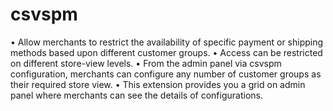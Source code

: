 # csvspm
• Allow merchants to restrict the availability of specific payment or shipping methods based upon different customer groups. • Access can be restricted on different store-view levels. • From the admin panel via csvspm configuration, merchants can configure any number of customer groups as their required store view. • This extension provides you a grid on admin panel where merchants can see the details of configurations.
